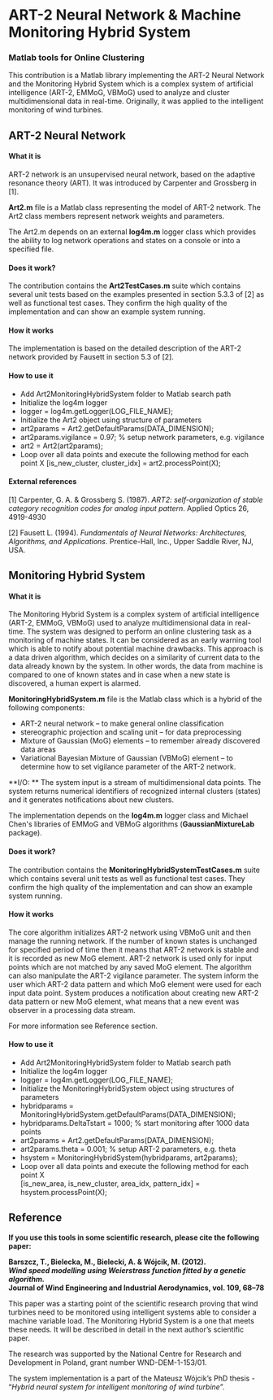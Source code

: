 ART-2 Neural Network & Machine Monitoring Hybrid System
=======================================================

### Matlab tools for Online Clustering


This contribution is a Matlab library implementing the ART-2 Neural Network and the Monitoring Hybrid System which is a complex system of artificial intelligence (ART-2, EMMoG, VBMoG) used to analyze and cluster multidimensional data in real-time. Originally, it was applied to the intelligent monitoring of wind turbines.



ART-2 Neural Network
--------------------

#### What it is

ART-2 network is an unsupervised neural network, based on the adaptive resonance theory (ART). It was introduced by Carpenter and Grossberg in [1].

**Art2.m** file is a Matlab class representing the model of ART-2 network. The Art2 class members represent network weights and parameters.

The Art2.m depends on an external **log4m.m** logger class which provides the ability to log network operations and states on a console or into a specified file.

#### Does it work?

The contribution contains the **Art2TestCases.m** suite which contains several unit tests based on the examples presented in section 5.3.3 of [2] as well as functional test cases. They confirm the high quality of the implementation and can show an example system running.  

#### How it works

The implementation is based on the detailed description of the ART-2 network provided by Fausett in section 5.3 of [2].

#### How to use it

* Add Art2MonitoringHybridSystem folder to Matlab search path
* Initialize the log4m logger  
 *  logger = log4m.getLogger(LOG_FILE_NAME);
* Initialize the Art2 object using structure of parameters
 * art2params = Art2.getDefaultParams(DATA_DIMENSION);
 * art2params.vigilance = 0.97; % setup network parameters, e.g. vigilance
 * art2 = Art2(art2params);
* Loop over all data points and execute the following method for each point X
	 [is_new_cluster, cluster_idx] = art2.processPoint(X);


#### External references

[1] Carpenter, G. A. & Grossberg S. (1987). *ART2: self-organization of stable category recognition codes for analog input pattern*. Applied Optics 26, 4919-4930

[2] Fausett L. (1994). *Fundamentals of Neural Networks: Architectures, Algorithms, and Applications*. Prentice-Hall, Inc., Upper Saddle River, NJ, USA.



Monitoring Hybrid System
------------------------

#### What it is

The Monitoring Hybrid System is a complex system of artificial intelligence (ART-2, EMMoG, VBMoG) used to analyze multidimensional data in real-time.
The system was designed to perform an online clustering task as a monitoring of machine states. It can be considered as an early warning tool which is able to notify about potential machine drawbacks. This approach is a data driven algorithm, which decides on a similarity of current data to the data already known by the system. In other words, the data from machine is compared to one of known states and in case when a new state is discovered, a human expert is alarmed.

**MonitoringHybridSystem.m** file is the Matlab class which is a hybrid of the following components:
* ART-2 neural network – to make general online classification
* stereographic projection and scaling unit – for data preprocessing
* Mixture of Gaussian (MoG) elements – to remember already discovered data areas
* Variational Bayesian Mixture of Gaussian (VBMoG) element – to determine how to set vigilance parameter of the ART-2 network.

**I/O: **
The system input is a stream of multidimensional data points.
The system returns numerical identifiers of recognized internal clusters (states) and it generates notifications about new clusters.

The implementation depends on the **log4m.m** logger class and Michael Chen's libraries of EMMoG and VBMoG algorithms (**GaussianMixtureLab** package).

#### Does it work?

The contribution contains the **MonitoringHybridSystemTestCases.m** suite which contains several unit tests as well as functional test cases. They confirm the high quality of the implementation and can show an example system running.

#### How it works

The core algorithm initializes ART-2 network using VBMoG unit and then manage the running network. If the number of known states is unchanged for specified period of time then it means that ART-2 network is stable and it is recorded as new MoG element. ART-2 network is used only for input points which are not matched by any saved MoG element. The algorithm can also manipulate the ART-2 vigilance parameter.
The system inform the user which ART-2 data pattern and which MoG element were used for each input data point. System produces a notification about creating new ART-2 data pattern or new MoG element, what means that a new event was observer in a processing data stream.  

For more information see Reference section.

#### How to use it

* Add Art2MonitoringHybridSystem folder to Matlab search path
* Initialize the log4m logger
 * logger = log4m.getLogger(LOG_FILE_NAME);
* Initialize the MonitoringHybridSystem object using structures of parameters
 * hybridparams = MonitoringHybridSystem.getDefaultParams(DATA_DIMENSION);
 * hybridparams.DeltaTstart = 1000; % start monitoring after 1000 data points
 * art2params = Art2.getDefaultParams(DATA_DIMENSION);
 * art2params.theta = 0.001; % setup ART-2 parameters, e.g. theta
 * hsystem = MonitoringHybridSystem(hybridparams, art2params);
* Loop over all data points and execute the following method for each point X  
  [is_new_area, is_new_cluster, area_idx, pattern_idx] = hsystem.processPoint(X);



Reference
---------

**If you use this tools in some scientific research, please cite the following paper:**

**Barszcz, T., Bielecka, M., Bielecki, A. & Wójcik, M. (2012).**  
***Wind speed modelling using Weierstrass function fitted by a genetic algorithm.***  
**Journal of Wind Engineering and Industrial Aerodynamics, vol. 109, 68–78**

This paper was a starting point of the scientific research proving that wind turbines need to be monitored using intelligent systems able to consider a machine variable load. The Monitoring Hybrid System is a one that meets these needs. It will be described in detail in the next author’s scientific paper.

The research was supported by the National Centre for Research and Development in Poland, grant number WND-DEM-1-153/01.

The system implementation is a part of the Mateusz Wójcik’s PhD thesis - “*Hybrid neural system for intelligent monitoring of wind turbine*”.
